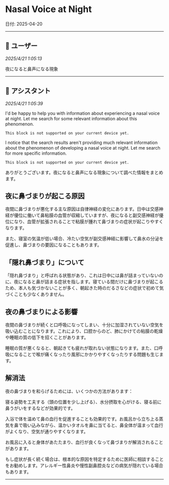 # Nasal Voice at Night

日付: 2025-04-20

---

## 👤 ユーザー
*2025/4/21 1:05:13*

夜になると鼻声になる現象

---

## 🤖 アシスタント
*2025/4/21 1:05:39*

I'd be happy to help you with information about experiencing a nasal voice at night. Let me search for some relevant information about this phenomenon.
```
This block is not supported on your current device yet.
```



I notice that the search results aren't providing much relevant information about the phenomenon of developing a nasal voice at night. Let me search for more specific information.
```
This block is not supported on your current device yet.
```



ありがとうございます。夜になると鼻声になる現象について調べた情報をまとめます。

## 夜に鼻づまりが起こる原因

夜間に鼻づまりが悪化する主な原因は自律神経の変化にあります。日中は交感神経が優位に働いて鼻粘膜の血管が収縮していますが、夜になると副交感神経が優位になり、血管が拡張されることで粘膜が腫れて鼻づまりの症状が起こりやすくなります。

また、寝室の気温が低い場合、冷たい空気が副交感神経に影響して鼻水の分泌を促進し、鼻づまりの要因になることもあります。

## 「隠れ鼻づまり」について

「隠れ鼻づまり」と呼ばれる状態があり、これは日中には鼻が詰まっていないのに、夜になると鼻が詰まる症状を指します。寝ている間だけに鼻づまりが起こるため、本人も気づかないことが多く、朝起きた時のだるさなどの症状で初めて気づくことも少なくありません。

## 夜の鼻づまりによる影響

夜間の鼻づまりが続くと口呼吸になってしまい、十分に加湿されていない空気を吸い込むことになります。これにより、口腔からのど、肺にかけての粘膜の乾燥や睡眠の質の低下を招くことがあります。

睡眠の質が悪くなると、朝起きても疲れが取れない状態になります。また、口呼吸になることで喉が痛くなったり風邪にかかりやすくなったりする問題も生じます。

## 解消法

夜の鼻づまりを和らげるためには、いくつかの方法があります：

寝る姿勢を工夫する（頭の位置を少し上げる）、水分摂取を心がける、寝る前に鼻うがいをするなどが効果的です。

入浴で体を温めて鼻の血行を促進することも効果的です。お風呂から立ち上る蒸気を鼻で吸い込みながら、温かいタオルを鼻に当てると、鼻全体が温まって血行がよくなり、空気が通りやすくなります。

お風呂に入ると身体があたたまり、血行が良くなって鼻づまりが解消されることがあります。

もし症状が長く続く場合は、根本的な原因を特定するために医師に相談することをお勧めします。アレルギー性鼻炎や慢性副鼻腔炎などの病気が隠れている場合もあります。

---
